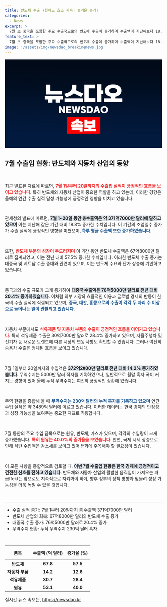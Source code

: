 ```yaml
---
title: 반도체 수출 7월에도 호조 지속! 놀라운 증가!
categories:
  - News
excerpt: >
  7월 초 중국을 포함한 주요 수출국으로의 반도체 수출이 증가하며 수출액이 지난해보다 18.8% 상승했다. 올 연말 최대 수출실적 달성이 기대되는 가운데, 자동차 수출은 정체세를 보이고 있다.
feature_text: >
  7월 초 중국을 포함한 주요 수출국으로의 반도체 수출이 증가하며 수출액이 지난해보다 18.8% 상승했다. 올 연말 최대 수출실적 달성이 기대되는 가운데, 자동차 수출은 정체세를 보이고 있다.
image: '/assets/img/newsdao_breakingnews.jpg'
---
```


<p><img src="/assets/img/newsdao_breakingnews.jpg" alt="implanttips 속보" /></p>

<h2 data-ke-size="size26">7월 수출입 현황: 반도체와 자동차 산업의 동향</h2>

<p data-ke-size="size16">&nbsp;</p>

<p>최근 발표된 자료에 따르면, <b><span style="color: #ee2323;">7월 1일부터 20일까지의 수출입 실적이 긍정적인 흐름을 보이고 있습니다</span></b>. 특히 반도체와 자동차 산업이 중요한 역할을 하고 있는데, 이러한 경향은 올해의 연간 수출 실적 달성 가능성에 긍정적인 영향을 미치고 있습니다. </p>

<p data-ke-size="size16">&nbsp;</p>

<p>관세청의 발표에 따르면, <b><span style="background-color: #21538527;">7월 1~20일 동안 총수출액은 약 371억7000만 달러에 달하고 있으며</span></b> 이는 지난해 같은 기간 대비 18.8% 증가한 수치입니다. 이 기간의 조업일수 증가가 수출 실적에 긍정적인 영향을 미쳤으며, <b><span style="color: #1a5490;">하루 평균 수출액 또한 증가하였습니다</span></b>.</p>

<p data-ke-size="size16">&nbsp;</p>

<p>또한, <b><span style="color: #ee2323;">반도체 부문의 성장이 두드러지며</span></b> 이 기간 동안 반도체 수출액은 67억8000만 달러로 집계되었고, 이는 전년 대비 57.5% 증가한 수치입니다. 이러한 반도체 수출 증가는 대중국 및 베트남 수출 증대와 관련이 있으며, 이는 반도체 수요와 단가 상승에 기인하고 있습니다.</p>

<p data-ke-size="size16">&nbsp;</p>

<p>중국과의 수출 규모가 크게 증가하여 <b><span style="background-color: #21538527;">대중국 수출액은 76억5000만 달러로 전년 대비 20.4% 증가하였습니다</span></b>. 이처럼 외부 시장의 효율적인 이용과 글로벌 경제의 반등이 한국의 수출 실적에 직결되고 있으며, <b><span style="color: #1a5490;">중국, 대만, 홍콩으로의 수출이 각각 두 자리 수 이상으로 늘어나는 일이 관찰되고 있습니다</span></b>.</p>

<p data-ke-size="size16">&nbsp;</p>

<p>자동차 부문에서도 <b><span style="color: #ee2323;">석유제품 및 자동차 부품의 수출이 긍정적인 흐름을 이어가고 있습니다</span></b>. 특히 석유제품 수출은 30억7000만 달러로 28.4% 증가하고 있으며, 자율주행차 및 전기차 등 새로운 트렌드에 따른 시장의 변동 사항도 확인할 수 있습니다. 그러나 여전히 승용차 수출은 정체된 흐름을 보이고 있습니다.</p>

<p data-ke-size="size16">&nbsp;</p>

<p>7월 1일부터 20일까지의 수입액은 <b><span style="background-color: #21538527;">372억2000만 달러로 전년 대비 14.2% 증가하였습니다</span></b>. 무역수지는 5000만 달러 적자를 기록하였으나, 일반적으로 월말 흑자 폭이 커지는 경향이 있어 올해 누적 무역수지는 여전히 긍정적인 상황에 있습니다. </p>

<p data-ke-size="size16">&nbsp;</p>

<p>무역 현황을 종합해 볼 때 <b><span style="color: #1a5490;">무역수지는 230억 달러의 누적 흑자를 기록하고 있으며</span></b> 연간 수입 실적은 약 3489억 달러에 이르고 있습니다. 이러한 데이터는 한국 경제의 안정성과 성장 가능성을 보여주는 중요한 지표로 작용합니다.</p>

<p data-ke-size="size16">&nbsp;</p>

<p>7월 동안의 주요 수입 품목으로는 원유, 반도체, 가스가 있으며, 각각의 수입량이 크게 증가했습니다. <b><span style="color: #ee2323;">특히 원유는 40.0%의 증가율을 보였습니다</span></b>. 반면, 국제 시세 상승으로 인해 석탄 수입액은 감소세를 보이고 있어 변화에 주목해야 할 필요성이 있습니다.</p>

<p data-ke-size="size16">&nbsp;</p>

<p>이 모든 사항을 종합적으로 검토할 때, <b><span style="background-color: #21538527;">이번 7월 수출입 현황은 한국 경제에 긍정적이고 건전한 신호를 전하고 있습니다</span></b>. 반도체와 자동차 산업의 활발한 움직임이 가져오는 파급ffekt는 앞으로도 지속적으로 지켜봐야 하며, 향후 정부의 정책 방향과 맞물려 성장 가능성을 더욱 높일 수 있을 것입니다. </p>

<p data-ke-size="size16">&nbsp;</p>

<hr>

<ul>
  <li>수출 실적 증가: 7월 1부터 20일까지 총 수출액 371억7000만 달러</li>
  <li>반도체 산업의 회복: 67억8000만 달러의 반도체 수출 증가</li>
  <li>대중국 수출 증가: 76억5000만 달러로 20.4% 증가</li>
  <li>무역수지 현황: 누적 무역수지 230억 달러 흑자</li>
</ul>

<p data-ke-size="size16">&nbsp;</p>

<table style="width: 100%; border-collapse: collapse;">
    <thead>
        <tr>
            <th style="text-align: center; height: 37px;"><b>품목</b></th>
            <th style="text-align: center; height: 37px;"><b>수출액 (억 달러)</b></th>
            <th style="text-align: center; height: 37px;"><b>증가율 (%)</b></th>
        </tr>
    </thead>
    <tbody>
        <tr>
            <td style="text-align: center; height: 17px;"><b>반도체</b></td>
            <td style="text-align: center; height: 17px;"><b>67.8</b></td>
            <td style="text-align: center; height: 17px;"><b>57.5</b></td>
        </tr>
        <tr>
            <td style="text-align: center; height: 17px;"><b>자동차 부품</b></td>
            <td style="text-align: center; height: 17px;"><b>14.2</b></td>
            <td style="text-align: center; height: 17px;"><b>12.6</b></td>
        </tr>
        <tr>
            <td style="text-align: center; height: 17px;"><b>석유제품</b></td>
            <td style="text-align: center; height: 17px;"><b>30.7</b></td>
            <td style="text-align: center; height: 17px;"><b>28.4</b></td>
        </tr>
        <tr>
            <td style="text-align: center; height: 17px;"><b>원유</b></td>
            <td style="text-align: center; height: 17px;"><b>53.1</b></td>
            <td style="text-align: center; height: 17px;"><b>40.0</b></td>
        </tr>
    </tbody>
</table>
실시간 뉴스 속보는, <a href="https://newsdao.kr" rel="dofollow">https://newsdao.kr</a>


